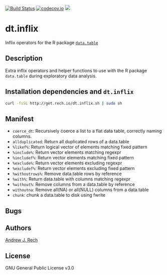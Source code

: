 [![Build Status](http://18.194.224.158:8080/buildStatus/icon?job=dt.inflix)](http://18.194.224.158:8080/job/dt.inflix/lastBuild/consoleFull) [![codecov.io](https://codecov.io/github/andrewrech/dt.inflix/coverage.svg?branch=master)](https://codecov.io/github/andrewrech/dt.inflix?branch=master) ![](https://img.shields.io/badge/version-0.0.1-blue.svg)


# dt.inflix

Inflix operators for the R package [`data.table`](https://github.com/Rdatatable/data.table)

## Description

Extra inflix operators and helper functions to use with the R package `data.table` during exploratory data analysis.

## Installation dependencies and `dt.inflix`

```sh
curl -fsSL http://get.rech.io/dt.inflix.sh | sudo sh
```

## Manifest

* `coerce_dt`: Recursively coerce a list to a flat data table, correctly naming columns.
* `allduplicated`: Return all duplicated rows of a data.table
* `%likef%`: Return logical vector of elements matching fixed pattern
* `%include%`: Return vector elements matching regexpr
* `%includef%`: Return vector elements matching fixed pattern
* `%exclude%`: Return vector elements excluding regexpr
* `%excludef%`: Return vector elements excluding fixed pattern
* `%withoutrows%`: Remove data.table rows by reference
* `%with%`: Return data.table with columns matching regexpr
* `%without%`: Remove columns from a data.table by reference
* `withoutna`: Remove all(NA) or all(NULL) columns from a data.table
* `chunk`: chunk a data.table to disk using fwrite

## Bugs

## Authors

[Andrew J. Rech](https://rech.io)

## License

GNU General Public License v3.0
